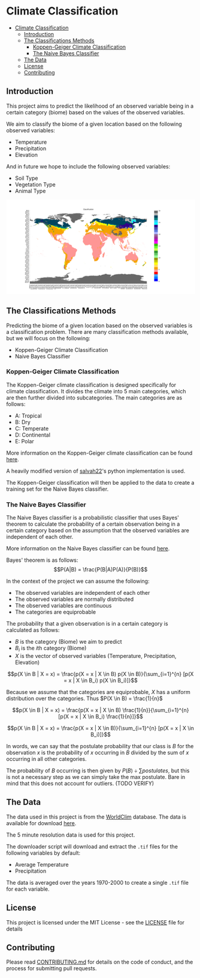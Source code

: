 # Climate Classification

- [Climate Classification](#climate-classification)
  - [Introduction](#introduction)
  - [The Classifications Methods](#the-classifications-methods)
    - [Koppen-Geiger Climate Classification](#koppen-geiger-climate-classification)
    - [The Naive Bayes Classifier](#the-naive-bayes-classifier)
  - [The Data](#the-data)
  - [License](#license)
  - [Contributing](#contributing)

## Introduction

This project aims to predict the likelihood of an observed variable being in a certain category (biome) based on the values of the observed variables.

We aim to classify the biome of a given location based on the following observed variables:

- Temperature
- Precipitation
- Elevation

And in future we hope to include the following observed variables:

- Soil Type
- Vegetation Type
- Animal Type

![The most recent classification at 5m](classification_5m.png)

## The Classifications Methods

Predicting the biome of a given location based on the observed variables is a classification problem. There are many classification methods available, but we will focus on the following:

- Koppen-Geiger Climate Classification
- Naive Bayes Classifier


### Koppen-Geiger Climate Classification

The Koppen-Geiger climate classification is designed specifically for climate classification. It divides the climate into 5 main categories, which are then further divided into subcategories. The main categories are as follows:

- A: Tropical
- B: Dry
- C: Temperate
- D: Continental
- E: Polar


More information on the Koppen-Geiger climate classification can be found [here](https://en.wikipedia.org/wiki/K%C3%B6ppen_climate_classification).

A heavily modified version of [salvah22](https://github.com/salvah22/koppenclassification)'s python implementation is used.

The Koppen-Geiger classification will then be applied to the data to create a training set for the Naive Bayes classifier.

### The Naive Bayes Classifier

The Naive Bayes classifier is a probabilistic classifier that uses Bayes' theorem to calculate the probability of a certain observation being in a certain category based on the assumption that the observed variables are independent of each other.

More information on the Naive Bayes classifier can be found [here](https://en.wikipedia.org/wiki/Naive_Bayes_classifier).

Bayes' theorem is as follows:
$$P(A|B) = \frac{P(B|A)P(A)}{P(B)}$$

In the context of the project we can assume the following:

- The observed variables are independent of each other
- The observed variables are normally distributed
- The observed variables are continuous
- The categories are equiprobable
  
The probability that a given observation is in a certain category is calculated as follows:

- $B$ is the category (Biome) we aim to predict
- $B_i$ is the $i$th category (Biome)
- $X$ is the vector of observed variables (Temperature, Precipitation, Elevation)

$$p(X \in B | X = x) = \frac{p(X = x | X \in B) p(X \in B)}{\sum_{i=1}^{n} [p(X = x | X \in B_i) p(X \in B_i)]}$$

Because we assume that the categories are equiprobable, $X$ has a uniform distribution over the categories. Thus $P(X \in B) = \frac{1}{n}$

$$p(X \in B | X = x) = \frac{p(X = x | X \in B) \frac{1}{n}}{\sum_{i=1}^{n} [p(X = x | X \in B_i) \frac{1}{n}]}$$

$$p(X \in B | X = x) = \frac{p(X = x | X \in B)}{\sum_{i=1}^{n} [p(X = x | X \in B_i)]}$$

In words, we can say that the postulate probability that our class is $B$ for the observation $x$ is the probability of $x$ occurring in $B$ divided by the sum of $x$ occurring in all other categories.

The probability of $B$ occurring is then given by $P(B) \div \sum postulates$, but this is not a necessary step as we can simply take the max postulate. Bare in mind that this does not account for outliers. (TODO VERIFY)

## The Data

The data used in this project is from the [WorldClim](https://www.worldclim.org/) database. The data is available for download [here](https://www.worldclim.org/data/worldclim21.html).

The 5 minute resolution data is used for this project.

The downloader script will download and extract the `.tif` files for the following variables by default:

- Average Temperature
- Precipitation

The data is averaged over the years 1970-2000 to create a single `.tif` file for each variable.

## License

This project is licensed under the MIT License - see the [LICENSE](LICENSE) file for details

## Contributing

Please read [CONTRIBUTING.md](CONTRIBUTING.md) for details on the code of conduct, and the process for submitting pull requests.